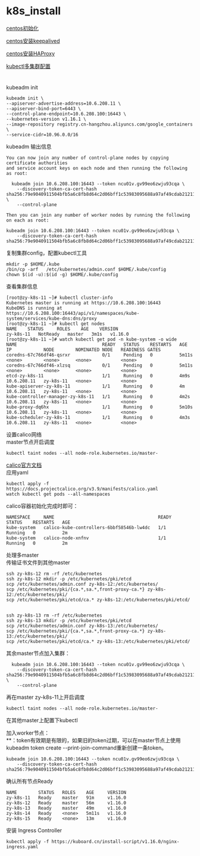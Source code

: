 # k8s_install

[centos初始化](./centos/LINUX_INIT.md)

[centos安装keepalived](./centos/INSTALL_KEEPALIVED.md)

[centos安装HAProxy](./centos/INSTALL_HA.md)

[kubectl多集群配置](./k8s/kubectl/KUBECTL_MULTIPLE_CLUSTER_CONFIG.md)   
#
kubeadm init

``` shell
kubeadm init \
--apiserver-advertise-address=10.6.208.11 \
--apiserver-bind-port=6443 \
--control-plane-endpoint=10.6.208.100:16443 \
--kubernetes-version v1.16.1 \
--image-repository registry.cn-hangzhou.aliyuncs.com/google_containers \
--service-cidr=10.96.0.0/16
```
kubeadm 输出信息
``` shell
You can now join any number of control-plane nodes by copying certificate authorities 
and service account keys on each node and then running the following as root:

  kubeadm join 10.6.208.100:16443 --token ncu01v.gv99eo6zwju93cqa \
    --discovery-token-ca-cert-hash sha256:79e9040911504bfb5a6c8fb8d64c2d06bff1c53983095688a97af49cdab21211 \
    --control-plane       

Then you can join any number of worker nodes by running the following on each as root:

kubeadm join 10.6.208.100:16443 --token ncu01v.gv99eo6zwju93cqa \
    --discovery-token-ca-cert-hash sha256:79e9040911504bfb5a6c8fb8d64c2d06bff1c53983095688a97af49cdab21211 
```

复制集群config，配置kubectl工具
``` shell
mkdir -p $HOME/.kube
/bin/cp -arf   /etc/kubernetes/admin.conf $HOME/.kube/config
chown $(id -u):$(id -g) $HOME/.kube/config
```

查看集群信息
``` shell
[root@zy-k8s-11 ~]# kubectl cluster-info
Kubernetes master is running at https://10.6.208.100:16443
KubeDNS is running at https://10.6.208.100:16443/api/v1/namespaces/kube-system/services/kube-dns:dns/proxy
[root@zy-k8s-11 ~]# kubectl get nodes
NAME    STATUS     ROLES    AGE    VERSION
zy-k8s-11   NotReady   master   3m1s   v1.16.0
[root@zy-k8s-11 ~]# watch kubectl get pod -n kube-system -o wide
NAME                                READY   STATUS    RESTARTS   AGE     IP            NODE        NOMINATED NODE   READINESS GATES
coredns-67c766df46-qsrxr            0/1     Pending   0          5m11s   <none>        <none>      <none>           <none>
coredns-67c766df46-xlzsq            0/1     Pending   0          5m11s   <none>        <none>      <none>           <none>
etcd-zy-k8s-11                      1/1     Running   0          4m9s    10.6.208.11   zy-k8s-11   <none>           <none>
kube-apiserver-zy-k8s-11            1/1     Running   0          4m      10.6.208.11   zy-k8s-11   <none>           <none>
kube-controller-manager-zy-k8s-11   1/1     Running   0          4m2s    10.6.208.11   zy-k8s-11   <none>           <none>
kube-proxy-dq6hx                    1/1     Running   0          5m10s   10.6.208.11   zy-k8s-11   <none>           <none>
kube-scheduler-zy-k8s-11            1/1     Running   0          4m3s    10.6.208.11   zy-k8s-11   <none>           <none>
```

设置calico网络  
master节点开启调度
``` shell
kubectl taint nodes --all node-role.kubernetes.io/master-
```
[calico官方文档](https://docs.projectcalico.org/v3.9/getting-started/kubernetes/)  
应用yaml

``` shell
kubectl apply -f https://docs.projectcalico.org/v3.9/manifests/calico.yaml
watch kubectl get pods --all-namespaces
```

calico容器初始化完成时即可：
``` shell
NAMESPACE     NAME                                       READY   STATUS    RESTARTS   AGE
kube-system   calico-kube-controllers-6bbf58546b-lw4dc   1/1     Running   0          2m
kube-system   calico-node-xnfnv                          1/1     Running   0          2m
```

处理多master  
传输证书文件到其他master

``` shell
ssh zy-k8s-12 rm -rf /etc/kubernetes
ssh zy-k8s-12 mkdir -p /etc/kubernetes/pki/etcd
scp /etc/kubernetes/admin.conf zy-k8s-12:/etc/kubernetes/
scp /etc/kubernetes/pki/{ca.*,sa.*,front-proxy-ca.*} zy-k8s-12:/etc/kubernetes/pki/
scp /etc/kubernetes/pki/etcd/ca.* zy-k8s-12:/etc/kubernetes/pki/etcd/


ssh zy-k8s-13 rm -rf /etc/kubernetes
ssh zy-k8s-13 mkdir -p /etc/kubernetes/pki/etcd
scp /etc/kubernetes/admin.conf zy-k8s-13:/etc/kubernetes/
scp /etc/kubernetes/pki/{ca.*,sa.*,front-proxy-ca.*} zy-k8s-13:/etc/kubernetes/pki/
scp /etc/kubernetes/pki/etcd/ca.* zy-k8s-13:/etc/kubernetes/pki/etcd/
```

其余master节点加入集群：
``` shell
  kubeadm join 10.6.208.100:16443 --token ncu01v.gv99eo6zwju93cqa \
    --discovery-token-ca-cert-hash sha256:79e9040911504bfb5a6c8fb8d64c2d06bff1c53983095688a97af49cdab21211 \
    --control-plane     
```

再在master zy-k8s-11上开启调度
``` shell
kubectl taint nodes --all node-role.kubernetes.io/master-
```

在其他master上配置下kubectl   

加入worker节点：  
**：token有效期是有限的，如果旧的token过期，可以在master节点上使用kubeadm token create --print-join-command重新创建一条token。 

``` shell
kubeadm join 10.6.208.100:16443 --token ncu01v.gv99eo6zwju93cqa \
    --discovery-token-ca-cert-hash sha256:79e9040911504bfb5a6c8fb8d64c2d06bff1c53983095688a97af49cdab21211 
```

确认所有节点Ready
``` shell
NAME        STATUS   ROLES    AGE     VERSION
zy-k8s-11   Ready    master   91m     v1.16.0
zy-k8s-12   Ready    master   56m     v1.16.0
zy-k8s-13   Ready    master   49m     v1.16.0
zy-k8s-14   Ready    <none>   5m11s   v1.16.0
zy-k8s-15   Ready    <none>   13m     v1.16.0
```

安装 Ingress Controller
``` shell
kubectl apply -f https://kuboard.cn/install-script/v1.16.0/nginx-ingress.yaml
```